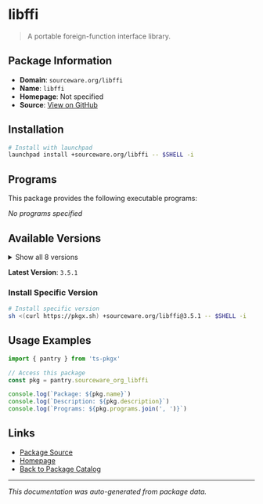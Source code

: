 # libffi

> A portable foreign-function interface library.

## Package Information

- **Domain**: `sourceware.org/libffi`
- **Name**: `libffi`
- **Homepage**: Not specified
- **Source**: [View on GitHub](https://github.com/pkgxdev/pantry/tree/main/projects/sourceware.org/libffi/package.yml)

## Installation

```bash
# Install with launchpad
launchpad install +sourceware.org/libffi -- $SHELL -i
```

## Programs

This package provides the following executable programs:

*No programs specified*

## Available Versions

<details>
<summary>Show all 8 versions</summary>

- `3.5.1`, `3.5.0`, `3.4.8`, `3.4.7`, `3.4.6`
- `3.4.5`, `3.4.4`, `3.4.3`

</details>

**Latest Version**: `3.5.1`

### Install Specific Version

```bash
# Install specific version
sh <(curl https://pkgx.sh) +sourceware.org/libffi@3.5.1 -- $SHELL -i
```

## Usage Examples

```typescript
import { pantry } from 'ts-pkgx'

// Access this package
const pkg = pantry.sourceware_org_libffi

console.log(`Package: ${pkg.name}`)
console.log(`Description: ${pkg.description}`)
console.log(`Programs: ${pkg.programs.join(', ')}`)
```

## Links

- [Package Source](https://github.com/pkgxdev/pantry/tree/main/projects/sourceware.org/libffi/package.yml)
- [Homepage](#)
- [Back to Package Catalog](../package-catalog.md)

---

*This documentation was auto-generated from package data.*
